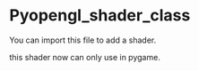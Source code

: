 # Pyopengl_shader_class
You can import this file to add a shader.

this shader now can only use in pygame.
